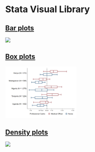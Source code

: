 # Stata Visual Library

## [Bar plots](https://worldbank.github.io/Stata-IE-Visual-Library/bar/)
[<img src="https://user-images.githubusercontent.com/15252541/31467170-1a358f78-aea7-11e7-85f7-0c152ad2c391.png" width="225">](https://worldbank.github.io/Stata-IE-Visual-Library/bar/)

## [Box plots](https://worldbank.github.io/Stata-IE-Visual-Library/box/)
[<img src="https://github.com/worldbank/Stata-IE-Visual-Library/blob/develop/Library/Box%20plots/10-25-50-75-90%20Percentile%20box%20plot/figure.png" width="225">](https://worldbank.github.io/Stata-IE-Visual-Library/box/)

## [Density plots](https://worldbank.github.io/Stata-IE-Visual-Library/density/)
[<img src="https://github.com/worldbank/Stata-IE-Visual-Library/issues/1#issuecomment-332629717" width="225">](https://worldbank.github.io/Stata-IE-Visual-Library/density/)
